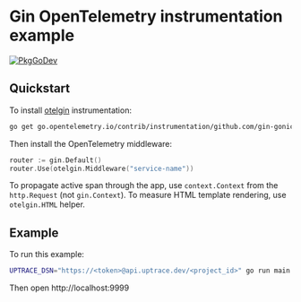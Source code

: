 # Gin OpenTelemetry instrumentation example

[![PkgGoDev](https://pkg.go.dev/badge/go.opentelemetry.io/contrib/instrumentation/github.com/gin-gonic/gin/otelgin)](https://pkg.go.dev/go.opentelemetry.io/contrib/instrumentation/github.com/gin-gonic/gin/otelgin)

## Quickstart

To install
[otelgin](https://github.com/open-telemetry/opentelemetry-go-contrib/tree/master/instrumentation/github.com/gin-gonic/gin/otelgin)
instrumentation:

```bash
go get go.opentelemetry.io/contrib/instrumentation/github.com/gin-gonic/gin/otelgin
```

Then install the OpenTelemetry middleware:

```go
router := gin.Default()
router.Use(otelgin.Middleware("service-name"))
```

To propagate active span through the app, use `context.Context` from the `http.Request` (not
`gin.Context`). To measure HTML template rendering, use `otelgin.HTML` helper.

## Example

To run this example:

```bash
UPTRACE_DSN="https://<token>@api.uptrace.dev/<project_id>" go run main.go
```

Then open http://localhost:9999

